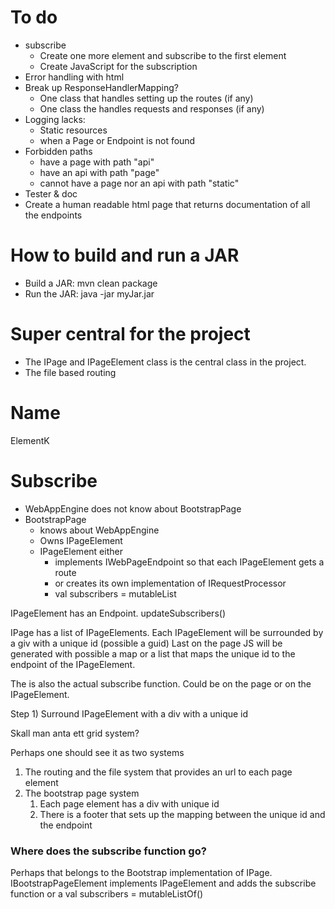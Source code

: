 
# To do
- subscribe
  - Create one more element and subscribe to the first element
  - Create JavaScript for the subscription
- Error handling with html
- Break up ResponseHandlerMapping?
  - One class that handles setting up the routes (if any)
  - One class the handles requests and responses (if any)
- Logging lacks:
  - Static resources
  - when a Page or Endpoint is not found
- Forbidden paths
  - have a page with path "api"
  - have an api with path "page"
  - cannot have a page nor an api with path "static"
- Tester & doc
- Create a human readable html page that returns documentation of all the endpoints


# How to build and run a JAR
- Build a JAR: mvn clean package 
- Run the JAR: java -jar myJar.jar


# Super central for the project
- The IPage and IPageElement class is the central class in the project.
- The file based routing


# Name
ElementK





# Subscribe
- WebAppEngine does not know about BootstrapPage
- BootstrapPage 
  - knows about WebAppEngine 
  - Owns IPageElement
  - IPageElement either 
    - implements IWebPageEndpoint so that each IPageElement gets a route
    - or creates its own implementation of IRequestProcessor
    - val subscribers = mutableList<IPageElement>


IPageElement has an Endpoint.
updateSubscribers()

IPage has a list of IPageElements.
Each IPageElement will be surrounded by a giv with a unique id (possible a guid)
Last on the page JS will be generated with possible a map or a list 
that maps the unique id to the endpoint of the IPageElement.

The is also the actual subscribe function. 
Could be on the page or on the IPageElement.

Step 1) Surround IPageElement with a div with a unique id

Skall man anta ett grid system?

Perhaps one should see it as two systems
1) The routing and the file system that provides an url to each page element
2) The bootstrap page system 
   1) Each page element has a div with unique id
   2) There is a footer that sets up the mapping between the unique id and the endpoint

### Where does the subscribe function go?
Perhaps that belongs to the Bootstrap implementation of IPage. 
IBootstrapPageElement implements IPageElement and adds the subscribe function or 
a val subscribers = mutableListOf<IBootstrapPageElement>()


```kotlin

```
